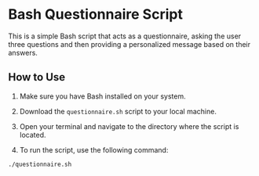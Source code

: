 # Bash Questionnaire Script
This is a simple Bash script that acts as a questionnaire, asking the user three questions and then providing a personalized message based on their answers.

## How to Use

1. Make sure you have Bash installed on your system.

2. Download the `questionnaire.sh` script to your local machine.

3. Open your terminal and navigate to the directory where the script is located.

4. To run the script, use the following command:

```bash
./questionnaire.sh

